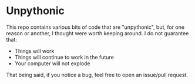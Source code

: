 # Unpythonic

This repo contains various bits of code that are "unpythonic", but, for one reason or another, I thought were worth keeping around.  I do not guarantee that:

 - Things will work
 - Things will continue to work in the future
 - Your computer will not explode

That being said, if you notice a bug, feel free to open an issue/pull request.
